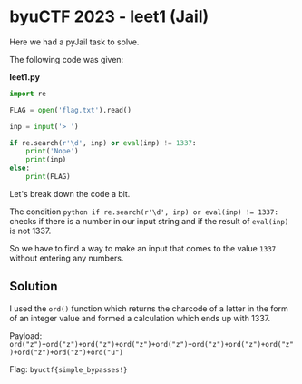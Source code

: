# byuCTF 2023 - leet1 (Jail)

Here we had a pyJail task to solve.

The following code was given:

__leet1.py__

```python
import re

FLAG = open('flag.txt').read()

inp = input('> ')

if re.search(r'\d', inp) or eval(inp) != 1337:
    print('Nope')
    print(inp)
else:
    print(FLAG)
```

Let's break down the code a bit.

The condition ```python if re.search(r'\d', inp) or eval(inp) != 1337:``` checks if there is a number in our input string and if the result of `eval(inp)` is not 1337.

So we have to find a way to make an input that comes to the value `1337` without entering any numbers.

## Solution

I used the `ord()` function which returns the charcode of a letter in the form of an integer value and formed a calculation which ends up with 1337.

Payload: `ord("z")+ord("z")+ord("z")+ord("z")+ord("z")+ord("z")+ord("z")+ord("z")+ord("z")+ord("z")+ord("u")`

Flag: `byuctf{simple_bypasses!}`
